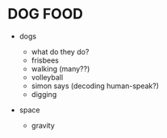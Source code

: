 # DOG FOOD

* dogs
  - what do they do?
  - frisbees
  - walking (many??)
  - volleyball
  - simon says (decoding human-speak?)
  - digging


* space
  - gravity
